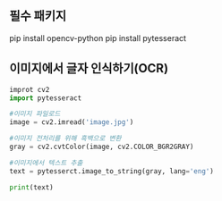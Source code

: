 ## 필수 패키지
pip install opencv-python
pip install pytesseract
## 이미지에서 글자 인식하기(OCR)
```python
improt cv2
import pytesseract

#이미지 파일로드
image = cv2.imread('image.jpg')

#이미지 전처리를 위해 흑백으로 변환
gray = cv2.cvtColor(image, cv2.COLOR_BGR2GRAY)

#이미지에서 텍스트 추출
text = pytesserct.image_to_string(gray, lang='eng')

print(text)
```

